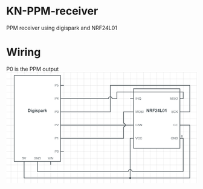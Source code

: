 # KN-PPM-receiver
PPM receiver using digispark and NRF24L01

# Wiring
P0 is the PPM output
![Wiring](wiring.png?raw=true "Wiring diagram")